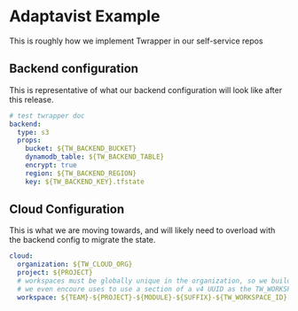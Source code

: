 # Adaptavist Example

This is roughly how we implement Twrapper in our self-service repos

## Backend configuration

This is representative of what our backend configuration will look like after this release.

```yaml
# test twrapper doc
backend:
  type: s3
  props:
    bucket: ${TW_BACKEND_BUCKET}
    dynamodb_table: ${TW_BACKEND_TABLE}
    encrypt: true
    region: ${TW_BACKEND_REGION}
    key: ${TW_BACKEND_KEY}.tfstate
```

## Cloud Configuration

This is what we are moving towards, and will likely need to overload with the backend config to migrate the state.

```yaml
cloud:
  organization: ${TW_CLOUD_ORG}
  project: ${PROJECT}
  # workspaces must be globally unique in the organization, so we build something unique enough to avoid collisions
  # we even encoure uses to use a section of a v4 UUID as the TW_WORKSPACE_ID component
  workspace: ${TEAM}-${PROJECT}-${MODULE}-${SUFFIX}-${TW_WORKSPACE_ID}
```
